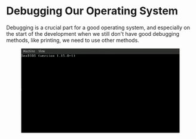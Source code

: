 # Debugging Our Operating System

Debugging is a crucial part for a good operating system, and especially on the start of the development when we still don't have good debugging methods, like printing, we need to use other methods.



<figure><img src="assets/triple_fault_screen.gif" alt=""><figcaption></figcaption></figure>

